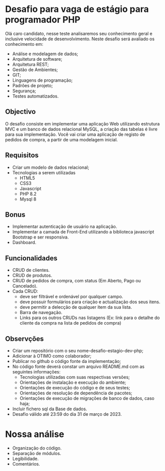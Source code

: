 # Desafio para vaga de estágio para programador PHP

Olá caro candidato, nesse teste analisaremos seu conhecimento geral e inclusive velocidade de desenvolvimento. Neste desafio será avaliado os conhecimento em:

- Análise e modelagem de dados;
- Arquitetura de software;
- Arquitetura REST;
- Gestão de Ambientes;
- GIT;
- Linguagens de programação;
- Padrões de projeto;
- Segurança;
- Testes automatizados.

## Objectivo

O desafio consiste em implementar uma aplicação Web utilizando estrutura MVC e um banco de dados relacional MySQL, a criação das tabelas é livre para sua implementação. Você vai criar uma aplicação de registo de pedidos de compra, a partir de uma modelagem inicial.

## Requisitos

- Criar um modelo de dados relacional;
- Tecnologias a serem utilizadas
  -	HTML5
  -	CSS3
  -	Javascript
  -	PHP 8.2
  - Mysql 8
## Bonus
-	Implementar autenticação de usuário na aplicação.
-	Implementar a camada de Front-End utilizando a biblioteca javascript Bootstrap e ser responsiva.
-	Dashboard.

## Funcionalidades
- CRUD de clientes.
-	CRUD de produtos.
-	CRUD de pedidos de compra, com status (Em Aberto, Pago ou Cancelado).
- Cada CRUD:
  -	deve ser filtrável e ordenável por qualquer campo.
  -	deve possuir formulários para criação e actualização dos seus itens.
  -	deve permitir a delecção de qualquer item da sua lista.
  -	Barra de navegação.
  -	Links para os outros CRUDs nas listagens (Ex: link para o detalhe do cliente da compra na lista de pedidos de compra)

## Observções
- Criar um repositório com o seu nome-desafio-estagio-dev-php;
- Adicionar à OTIMO como colaborador;
- Publicar no github o código fonte da implementação;
- No código fonte deverá constar um arquivo README.md com as seguintes informações:
  - Tecnologias utilizadas com suas respectivas versões;
  - Orientações de instalação e execução do ambiente;
  - Orientações de execução do código e de seus testes;
  - Orientações de resolução de dependência de pacotes;
  - Orientações de execução de migrações de banco de dados, caso haja;
- Incluir fichero sql da Base de dados.
- Desafio válido até 23:59 do dia 31 de março de 2023.
  
# Nossa análise
-	Organização do código.
-	Separação de módulos.
-	Legibilidade.
-	Comentários.

